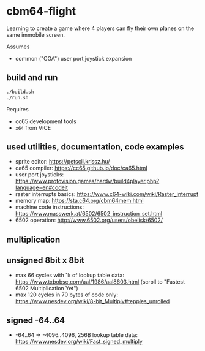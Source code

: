 # cbm64-flight

Learning to create a game where 4 players can fly their own planes on the same immobile screen.

Assumes
- common ("CGA") user port joystick expansion

## build and run

```sh
./build.sh
./run.sh
```

Requires
- cc65 development tools
- `x64` from VICE


## used utilities, documentation, code examples

- sprite editor: https://petscii.krissz.hu/
- ca65 compiler: https://cc65.github.io/doc/ca65.html
- user port joysticks: https://www.protovision.games/hardw/build4player.php?language=en#codeit
- raster interrupts basics: https://www.c64-wiki.com/wiki/Raster_interrupt
- memory map: https://sta.c64.org/cbm64mem.html
- machine code instructions: https://www.masswerk.at/6502/6502_instruction_set.html
- 6502 operation: http://www.6502.org/users/obelisk/6502/

## multiplication

## unsigned 8bit x 8bit
  - max 66 cycles with 1k of lookup table data: https://www.txbobsc.com/aal/1986/aal8603.html (scroll to "Fastest 6502 Multiplication Yet")
  - max 120 cycles in 70 bytes of code only: https://www.nesdev.org/wiki/8-bit_Multiply#tepples_unrolled

## signed -64..64
  - -64..64 => -4096..4096, 256B lookup table data: https://www.nesdev.org/wiki/Fast_signed_multiply
